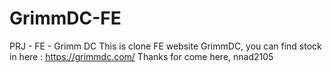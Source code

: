 # GrimmDC-FE
PRJ - FE - Grimm DC 
This is clone FE website GrimmDC, you can find stock in here : https://grimmdc.com/
Thanks for come here, nnad2105
